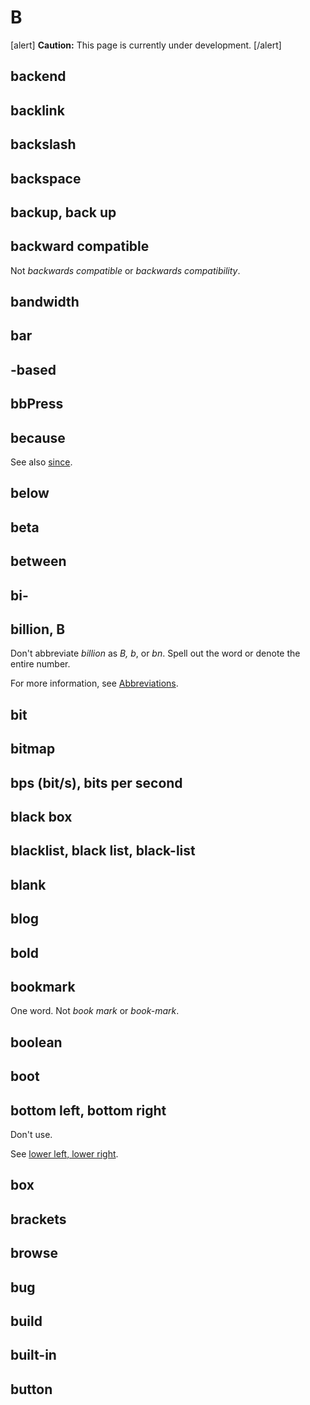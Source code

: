 # B

[alert] **Caution:** This page is currently under development. [/alert]

## backend
## backlink
## backslash
## backspace
## backup, back up
## backward compatible

Not *backwards compatible* or *backwards compatibility*.

## bandwidth
## bar
## -based
## bbPress
## because


See also [since]().

## below
## beta
## between
## bi-
## billion, B

Don't abbreviate *billion* as *B, b*, or *bn*. Spell out the word or denote the entire number.

For more information, see [Abbreviations](numbers.md).

## bit
## bitmap
## bps (bit/s), bits per second
## black box
## blacklist, black list, black-list
## blank
## blog
## bold
## bookmark

One word. Not *book mark* or *book-mark*.

## boolean
## boot
## bottom left, bottom right

Don't use.

See [lower left, lower right](l.md).

## box
## brackets
## browse
## bug
## build
## built-in
## button
